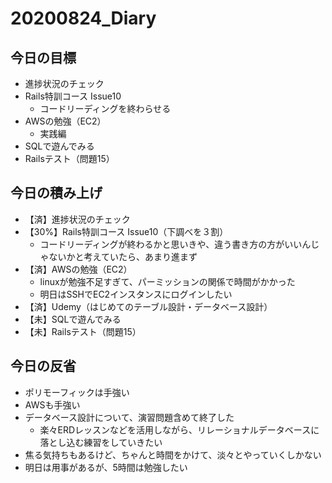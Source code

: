 # 20200824_Diary

## 今日の目標

- 進捗状況のチェック
- Rails特訓コース Issue10
  - コードリーディングを終わらせる
- AWSの勉強（EC2）
  - 実践編
- SQLで遊んでみる
- Railsテスト（問題15）

## 今日の積み上げ

- 【済】進捗状況のチェック
- 【30%】Rails特訓コース Issue10（下調べを３割）
  - コードリーディングが終わるかと思いきや、違う書き方の方がいいんじゃないかと考えていたら、あまり進まず
- 【済】AWSの勉強（EC2）
  - linuxが勉強不足すぎて、パーミッションの関係で時間がかかった
  - 明日はSSHでEC2インスタンスにログインしたい
- 【済】Udemy（はじめてのテーブル設計・データベース設計）
- 【未】SQLで遊んでみる
- 【未】Railsテスト（問題15）

## 今日の反省

- ポリモーフィックは手強い
- AWSも手強い
- データベース設計について、演習問題含めて終了した
  - 楽々ERDレッスンなどを活用しながら、リレーショナルデータベースに落とし込む練習をしていきたい
- 焦る気持ちもあるけど、ちゃんと時間をかけて、淡々とやっていくしかない
- 明日は用事があるが、5時間は勉強したい
